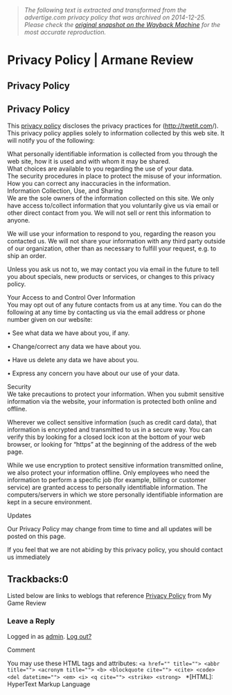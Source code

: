> *The following text is extracted and transformed from the advertige.com privacy policy that was archived on 2014-12-25. Please check the [original snapshot on the Wayback Machine](https://web.archive.org/web/20141225074407id_/http%3A//advertige.com/privacy-policy) for the most accurate reproduction.*

# Privacy Policy | Armane Review

## Privacy Policy

## Privacy Policy

This [privacy policy](http://sisna.me/?page_id=2 "privacy policy") discloses the privacy practices for ([http://twetit](http://osk113.com/)[.com](http://revistacyd.com/)/). This privacy policy applies solely to information collected by this web site. It will notify you of the following:

What personally identifiable information is collected from you through the web site, how it is used and with whom it may be shared.  
What choices are available to you regarding the use of your data.  
The security procedures in place to protect the misuse of your information.  
How you can correct any inaccuracies in the information.  
Information Collection, Use, and Sharing  
We are the sole owners of the information collected on this site. We only have access to/collect information that you voluntarily give us via email or other direct contact from you. We will not sell or rent this information to anyone.

We will use your information to respond to you, regarding the reason you contacted us. We will not share your information with any third party outside of our organization, other than as necessary to fulfill your request, e.g. to ship an order.

Unless you ask us not to, we may contact you via email in the future to tell you about specials, new products or services, or changes to this privacy policy.

Your Access to and Control Over Information  
You may opt out of any future contacts from us at any time. You can do the following at any time by contacting us via the email address or phone number given on our website:

• See what data we have about you, if any.

• Change/correct any data we have about you.

• Have us delete any data we have about you.

• Express any concern you have about our use of your data.

Security  
We take precautions to protect your information. When you submit sensitive information via the website, your information is protected both online and offline.

Wherever we collect sensitive information (such as credit card data), that information is encrypted and transmitted to us in a secure way. You can verify this by looking for a closed lock icon at the bottom of your web browser, or looking for “https” at the beginning of the address of the web page.

While we use encryption to protect sensitive information transmitted online, we also protect your information offline. Only employees who need the information to perform a specific job (for example, billing or customer service) are granted access to personally identifiable information. The computers/servers in which we store personally identifiable information are kept in a secure environment.

Updates

Our Privacy Policy may change from time to time and all updates will be posted on this page.

If you feel that we are not abiding by this privacy policy, you should contact us immediately

## Trackbacks:0

Listed below are links to weblogs that reference
    [Privacy Policy](http://sisna.me/?page_id=2) from My Game Review

### Leave a Reply

Logged in as [admin](http://revistacyd.com/wp-admin/profile.php). [Log out?](http://revistacyd.com/wp-login.php?action=logout&redirect_to=http%3A%2F%2Frevistacyd.com%2F%3Fpage_id%3D33&_wpnonce=240ed66249 "Log out of this account")

Comment

You may use these HTML tags and attributes: `<a href="" title=""> <abbr title=""> <acronym title=""> <b> <blockquote cite=""> <cite> <code> <del datetime=""> <em> <i> <q cite=""> <strike> <strong> `
  *[HTML]: HyperText Markup Language
